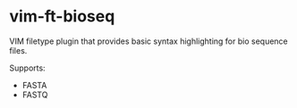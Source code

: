 # vim-ft-bioseq

VIM filetype plugin that provides basic syntax highlighting for bio sequence files.

Supports:
 - FASTA 
 - FASTQ
